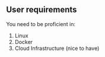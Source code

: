 ## User requirements

You need to be proficient in:

1. Linux 
2. Docker 
3. Cloud Infrastructure (nice to have)